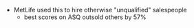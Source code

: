 - MetLife used this to hire otherwise "unqualified" salespeople
	- best scores on ASQ outsold others by 57%
